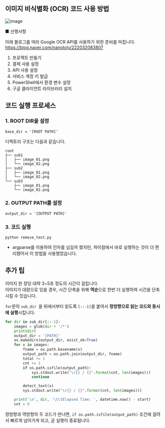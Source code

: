 ## 이미지 비식별화 (OCR) 코드 사용 방법

![image](https://im4.ezgif.com/tmp/ezgif-4-68feab06f419.gif)  

■ 선행사항

아래 블로그를 따라 Google OCR API를 사용하기 위한 준비를 마칩니다.  
https://blog.naver.com/nanotoly/222032083807 

1. 프로젝트 만들기
2. 결제 사용 설정
3. API 사용 설정
4. 서비스 계정 키 발급
5. PowerShell에서 환경 변수 설정
6. 구글 클라이언트 라이브러리 설치

## 코드 실행 프로세스

### 1. ROOT DIR을 설정

``` base_dir = '[ROOT PATH]' ```

디렉토리 구조는 다음과 같습니다.
```
root
├── sub1
│   ├── image_01.png
│   └── image_02.png
├── sub2
│   ├── image_01.png
│   └── image_02.png
└── sub3
    ├── image_01.png
    └── image_02.png
```

### 2. OUTPUT PATH를 설정

``` output_dir = '[OUTPUT PATH]' ```

### 3. 코드 실행

``` python remove_text.py ```

- argparse를 이용하여 인자를 넘길까 했지만, 파이참에서 바로 실행하는 것이 더 편리했어서 이 방법을 사용했었습니다.

## 추가 팁

이미지 한 장당 대략 3~5초 정도의 시간이 걸립니다.  
이미지가 대량으로 있을 경우, 시간 단축을 위해 **역순**으로 한번 더 실행하여 시간을 단축시킬 수 있습니다.  

```for```문의 ```sub_dir ```을 뒤에서부터 읽도록 ```[::-1]```을 붙여서 **정방향으로 읽는 코드와 동시에 실행**시킵니다.

```python
for dir in sub_dir[::-1]:
    images = glob(dir + '/*')
    print(dir)
    output_dir = '[PATH]'
    os.makedirs(output_dir, exist_ok=True)
    for x in images:
        fname = os.path.basename(x)
        output_path = os.path.join(output_dir, fname)
        total += 1
        cnt += 1
        if os.path.isfile(output_path):
            sys.stdout.write("\r{} / {}".format(cnt, len(images)))
            continue

        detect_text(x)
        sys.stdout.write("\r{} / {}".format(cnt, len(images)))

    print('\n', dir, '\t\tElapsed Time: ', datetime.now() - start)
    cnt = 0
```

정방향과 역방향의 두 코드가 만나면, ```if os.path.isfile(output_path)``` 조건에 걸려서 빠르게 넘어가게 되고, 곧 실행이 종료됩니다.
